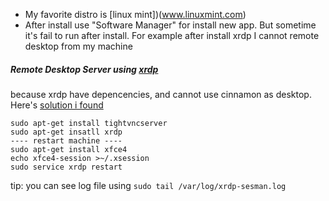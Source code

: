 * My favorite distro is [linux mint])(www.linuxmint.com)
* After install use "Software Manager" for install new app. But sometime it's fail to run after install. For example after install xrdp I cannot remote desktop from my machine

##### Remote Desktop Server using [xrdp](www.xrdp.org)
because xrdp have depencencies, and cannot use cinnamon as desktop. Here's [solution i found](http://c-nergy.be/blog/?p=5305)
```
sudo apt-get install tightvncserver
sudo apt-get insatll xrdp
---- restart machine ----
sudo apt-get install xfce4
echo xfce4-session >~/.xsession
sudo service xrdp restart
```
tip: you can see log file using `sudo tail /var/log/xrdp-sesman.log`

